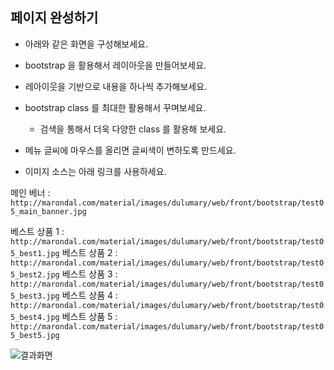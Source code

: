 ## 페이지 완성하기

* 아래와 같은 화면을 구성해보세요. 

* bootstrap 을 활용해서 레이아웃을 만들어보세요.
* 레아이웃을 기반으로 내용을 하나씩 추가해보세요.
* bootstrap class 를 최대한 활용해서 꾸며보세요. 
    * 검색을 통해서 더욱 다양한 class 를 활용해 보세요. 
* 메뉴 글씨에 마우스를 올리면 글씨색이 변하도록 만드세요.
* 이미지 소스는 아래 링크를 사용하세요. 

메인 베너 : `http://marondal.com/material/images/dulumary/web/front/bootstrap/test05_main_banner.jpg`

베스트 상품 1 : `http://marondal.com/material/images/dulumary/web/front/bootstrap/test05_best1.jpg`
베스트 상품 2 : `http://marondal.com/material/images/dulumary/web/front/bootstrap/test05_best2.jpg`
베스트 상품 3 : `http://marondal.com/material/images/dulumary/web/front/bootstrap/test05_best3.jpg`
베스트 상품 4 : `http://marondal.com/material/images/dulumary/web/front/bootstrap/test05_best4.jpg`
베스트 상품 5 : `http://marondal.com/material/images/dulumary/web/front/bootstrap/test05_best5.jpg`



![결과화면](/material/images/dulumary/web/front/bootstrap/test05_result.png)